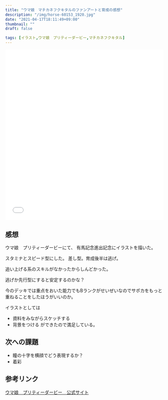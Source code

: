 ```yaml
---
title: "ウマ娘　マチカネフクキタルのファンアートと育成の感想"
description: "/img/horse-60153_1920.jpg"
date: "2021-04-17T18:11:49+09:00"
thumbnail: ""
draft: false

tags: [イラスト,ウマ娘　プリティーダービー,マチカネフクキタル]
---
```


<div style="max-width: 722px;"><div style="left: 0; width: 100%; height: 0; position: relative; padding-bottom: 106.9767%;"><iframe src="//cdn.iframe.ly/api/iframe?url=https%3A%2F%2Fwww.pixiv.net%2Fartworks%2F89205759&amp;key=a821177d432254580d038725ee2ff7a1" style="border: 0; top: 0; left: 0; width: 100%; height: 100%; position: absolute;" allowfullscreen></iframe></div></div>

## 感想
ウマ娘　プリティーダービーにて、
有馬記念進出記念にイラストを描いた。

スタミナとスピード型にした。
差し型。育成後半は逃げ。

追い上げる系のスキルがなかったからしんどかった。

逃げか先行型にすると安定するのかな？

今のデッキでは重点をおいた能力でもBランクがせいぜいなのでサポカをもっと重ねることをしたほうがいいのか。

イラストとしては
- 資料をみながらスケッチする
- 背景をつける
ができたので満足している。

## 次への課題
- 瞳の十字を横顔でどう表現するか？
- 着彩

## 参考リンク
[ウマ娘　プリティーダービー　公式サイト](https://umamusume.jp)
